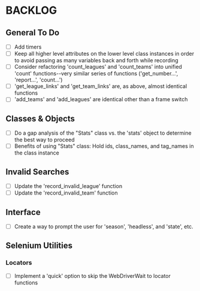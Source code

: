 # BACKLOG

## General To Do

- [ ] Add timers
- [ ] Keep all higher level attributes on the lower level class instances in order to avoid passing as many variables back and forth while recording
- [ ] Consider refactoring 'count_leagues' and 'count_teams' into unified 'count' functions--very similar series of functions ('get_number...', 'report...', 'count...')
- [ ] 'get_league_links' and 'get_team_links' are, as above, almost identical functions
- [ ] 'add_teams' and 'add_leagues' are identical other than a frame switch

## Classes & Objects

- [ ] Do a gap analysis of the "Stats" class vs. the 'stats' object to determine the best way to proceed
- [ ] Benefits of using "Stats" class: Hold ids, class_names, and tag_names in the class instance

## Invalid Searches

- [ ] Update the 'record_invalid_league' function
- [ ] Update the 'record_invalid_team' function

## Interface

- [ ] Create a way to prompt the user for 'season', 'headless', and 'state', etc.

## Selenium Utilities

### Locators

- [ ] Implement a 'quick' option to skip the WebDriverWait to locator functions
